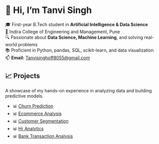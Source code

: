 # 👋 Hi, I’m Tanvi Singh

🎓 First-year B.Tech student in **Artificial Intelligence & Data Science**  
🏫 Indira College of Engineering and Management, Pune  
🔍 Passionate about **Data Science, Machine Learning**, and solving real-world problems  
📚 Proficient in Python, pandas, SQL, scikit-learn, and data visualization  
📫 **Email:** Tanvisinghoff8055@gmail.com

## 📈 Projects

A showcase of my hands-on experience in analyzing data and building predictive models.

- 📊 [Churn Prediction](./churn-prediction)
- 📊 [Ecommerce Analysis](./ecommerce-analysis)
- 📊 [Customer Segmentation](./customer-segmentation)
- 📊 [Hr Analytics](./hr-analytics)
- 📊 [Bank Transaction Analysis](./bank-transaction-analysis)
